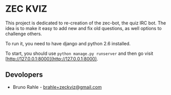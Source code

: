 ZEC KVIZ
========

This project is dedicated to re-creation of the zec-bot, the quiz IRC
bot. The idea is to make it easy to add new and fix old questions, as
well options to challenge others. 

To run it, you need to have django and python 2.6 installed.

To start, you should use `python manage.py runserver` and then go
visit [http://127.0.0.1:8000](http://127.0.0.1:8000). 


Devolopers
----------

* Bruno Rahle - [brahle+zeckviz@gmail.com](mailto:brahle+zeckviz@gmail.com)
